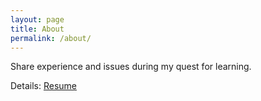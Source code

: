 ```yaml
---
layout: page
title: About
permalink: /about/
---
```


Share experience and issues during my quest for learning.

Details: [Resume][resume]

[resume]: /static/pdf/resume.pdf
